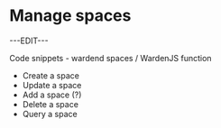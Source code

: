 ﻿---
sidebar_position: 2
---

# Manage spaces

---EDIT---

Code snippets - wardend spaces / WardenJS function
- Сreate a space
- Update a space
- Add a space (?)
- Delete a space
- Query a space
